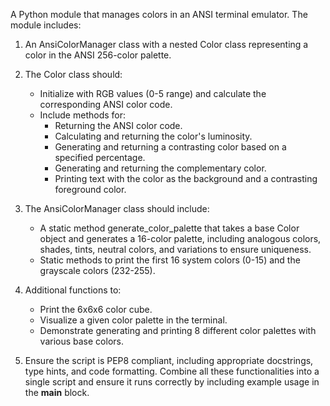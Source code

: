 A Python module that manages colors in an ANSI terminal emulator. The module includes:

1. An AnsiColorManager class with a nested Color class representing a color in the ANSI 256-color palette.

2. The Color class should:
	* Initialize with RGB values (0-5 range) and calculate the corresponding ANSI color code.
	* Include methods for:
		* Returning the ANSI color code.
		* Calculating and returning the color's luminosity.
		* Generating and returning a contrasting color based on a specified percentage.
		* Generating and returning the complementary color.
		* Printing text with the color as the background and a contrasting foreground color.

3. The AnsiColorManager class should include:
	* A static method generate_color_palette that takes a base Color object and generates a 16-color palette, including analogous colors, shades, tints, neutral colors, and variations to ensure uniqueness.
	* Static methods to print the first 16 system colors (0-15) and the grayscale colors (232-255).

4. Additional functions to:
	* Print the 6x6x6 color cube.
	* Visualize a given color palette in the terminal.
	* Demonstrate generating and printing 8 different color palettes with various base colors.

5. Ensure the script is PEP8 compliant, including appropriate docstrings, type hints, and code formatting.
Combine all these functionalities into a single script and ensure it runs correctly by including example usage in the __main__ block.
